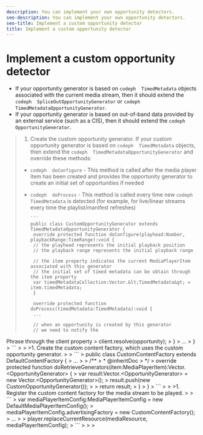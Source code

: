 ```yaml
---
description: You can implement your own opportunity detectors.
seo-description: You can implement your own opportunity detectors.
seo-title: Implement a custom opportunity detector
title: Implement a custom opportunity detector
---
```


# Implement a custom opportunity detector

* If your opportunity generator is based on `codeph  TimedMetadata` objects associated with the current media stream, then it should extend the `codeph  SpliceOutOpportunityGenerator` or `codeph  TimedMetadataOpportunityGenerator`.
* If your opportunity generator is based on out-of-band data provided by an external service (such as a CIS), then it should extend the `codeph  OpportunityGenerator`.
>1. Create the custom opportunity generator.
>   If your custom opportunity generator is based on `codeph  TimedMetadata` objects, then extend the `codeph  TimedMetadataOpportunityGenerator` and override these methods:
>* `codeph  doConfigure` - This method is called after the media player item has been created and provides the opportunity generator to create an initial set of opportunities if needed
>* `codeph  doProcess` - This method is called every time new `codeph  TimedMetadata` is detected (for example, for live/linear streams every time the playlist/manifest refreshes)
>   
>   
>       
>       ```
>       public class CustomOpportunityGenerator extends TimedMetadataOpportunityGenerator { 
>        override protected function doConfigure(playhead:Number, playbackRange:TimeRange):void { 
>        // the playhead represents the initial playback position 
>        // the playback range represents the initial playback range 
>        
>        // the item property indicates the current MediaPlayerItem associated with this generator 
>        // the initial set of timed metadata can be obtain through the item property 
>        var timedMetadataCollection:Vector.&lt;TimedMetadata&gt; = item.timedMetadata; 
>        } 
>        
>        override protected function doProcess(timedMetadata:TimedMetadata):void { 
>        ... 
>        
>        // when an opportunity is created by this generator 
>        // we need to notify the 
<ph conkeyref="phrases/primetime-sdk-name">
  Phrase 
</ph> through the client property 
>        client.resolve(opportunity); 
>        } 
>        ... 
>       }
>       ```
>       
>   
>1. Create the custom content factory, which uses the custom opportunity generator.
>       
>       ```
>       public class CustomContentFactory extends DefaultContentFactory { 
>        ... 
>        
>        /** 
>        * @inheritDoc 
>        */ 
>        override protected function doRetrieveGenerators(item:MediaPlayerItem):Vector.&lt;OpportunityGenerator&gt; { 
>        var result:Vector.&lt;OpportunityGenerator&gt; = new Vector.&lt;OpportunityGenerator&gt;(); 
>        result.push(new CustomOpportunityGenerator()); 
>        
>        return result; 
>        } 
>       }
>       ```
>       
>   
>1. Register the custom content factory for the media stream to be played.
>       
>       ```
>       var mediaPlayerItemConfig:MediaPlayerItemConfig = new DefaultMediaPlayerItemConfig(); 
>       mediaPlayerItemConfig.advertisingFactory = new CustomContentFactory(); 
>       ... 
>        
>       player.replaceCurrentResource(mediaResource, mediaPlayerItemConfig);
>       ```
>       
>   
>   
